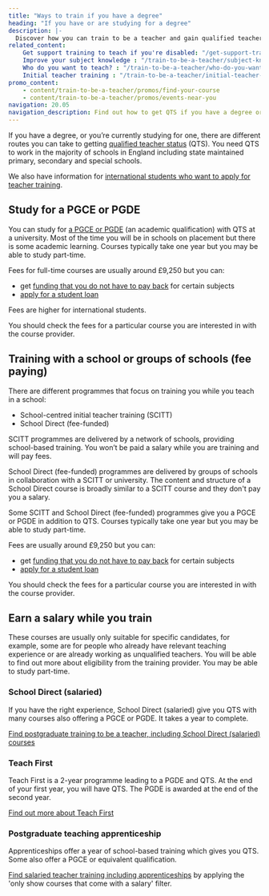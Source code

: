 ```yaml
---
title: "Ways to train if you have a degree"
heading: "If you have or are studying for a degree"
description: |-
  Discover how you can train to be a teacher and gain qualified teacher status (QTS) if you have a degree. Including school-led and university-led training.
related_content:
    Get support training to teach if you're disabled: "/get-support-training-to-teach-if-you-are-disabled"
    Improve your subject knowledge : "/train-to-be-a-teacher/subject-knowledge-enhancement"
    Who do you want to teach? : "/train-to-be-a-teacher/who-do-you-want-to-teach"
    Initial teacher training : "/train-to-be-a-teacher/initial-teacher-training"
promo_content:
    - content/train-to-be-a-teacher/promos/find-your-course
    - content/train-to-be-a-teacher/promos/events-near-you
navigation: 20.05
navigation_description: Find out how to get QTS if you have a degree or you’re studying for one. Discover how to choose your postgraduate teacher training course. 
---
```


If you have a degree, or you’re currently studying for one, there are different routes you can take to getting [qualified teacher status](/what-is-qts) (QTS). You need QTS to work in the majority of schools in England including state maintained primary, secondary and special schools.

We also have information for [international students who want to apply for teacher training](/non-uk-teachers/train-to-teach-in-england-as-an-international-student).

## Study for a PGCE or PGDE
You can study for [a PGCE or PGDE](/what-is-a-pgce) (an academic qualification) with QTS at a university. Most of the time you will be in schools on placement but there is some academic learning. Courses typically take one year but you may be able to study part-time.

Fees for full-time courses are usually around £9,250 but you can:

- get [funding that you do not have to pay back](/funding-your-training#bursaries-and-scholarships) for certain subjects
- [apply for a student loan](/funding-your-training#tuition-fee-and-maintenance-loans)

Fees are higher for international students.

You should check the fees for a particular course you are interested in with the course provider.

## Training with a school or groups of schools (fee paying)
There are different programmes that focus on training you while you teach in a school:

- School-centred initial teacher training (SCITT)
- School Direct (fee-funded)

SCITT programmes are delivered by a network of schools, providing school-based training. You won’t be paid a salary while you are training and will pay fees.

School Direct (fee-funded) programmes are delivered by groups of schools in collaboration with a SCITT or university. The content and structure of a School Direct course is broadly similar to a SCITT course and they don't pay you a salary.

Some SCITT and School Direct (fee-funded) programmes give you a PGCE or PGDE in addition to QTS. Courses typically take one year but you may be able to study part-time.

Fees are usually around £9,250 but you can:

- get [funding that you do not have to pay back](/funding-your-training#bursaries-and-scholarships) for certain subjects
- [apply for a student loan](/funding-your-training#tuition-fee-and-maintenance-loans)

You should check the fees for a particular course you are interested in with the course provider.

## Earn a salary while you train
These courses are usually only suitable for specific candidates, for example, some are for people who already have relevant teaching experience or are already working as unqualified teachers. You will be able to find out more about eligibility from the training provider. You may be able to study part-time.

### School Direct (salaried)

If you have the right experience, School Direct (salaried) give you QTS with many courses also offering a PGCE or PGDE. It takes a year to complete.

[Find postgraduate training to be a teacher, including School Direct (salaried) courses](https://www.gov.uk/find-postgraduate-teacher-training-courses)

### Teach First
Teach First is a 2-year programme leading to a PGDE and QTS. At the end of your first year, you will have QTS. The PGDE is awarded at the end of the second year.

[Find out more about Teach First](https://www.teachfirst.org.uk/)

### Postgraduate teaching apprenticeship

Apprenticeships offer a year of school-based training which gives you QTS. Some also offer a PGCE or equivalent qualification. 

[Find salaried teacher training including apprenticeships](https://www.find-postgraduate-teacher-training.service.gov.uk/)  by applying the 'only show courses that come with a salary' filter.